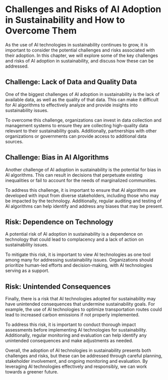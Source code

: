 Challenges and Risks of AI Adoption in Sustainability and How to Overcome Them
=============================================================================================================================

As the use of AI technologies in sustainability continues to grow, it is important to consider the potential challenges and risks associated with their adoption. In this chapter, we will explore some of the key challenges and risks of AI adoption in sustainability, and discuss how these can be addressed.

Challenge: Lack of Data and Quality Data
----------------------------------------

One of the biggest challenges of AI adoption in sustainability is the lack of available data, as well as the quality of that data. This can make it difficult for AI algorithms to effectively analyze and provide insights into sustainability issues.

To overcome this challenge, organizations can invest in data collection and management systems to ensure they are collecting high-quality data relevant to their sustainability goals. Additionally, partnerships with other organizations or governments can provide access to additional data sources.

Challenge: Bias in AI Algorithms
--------------------------------

Another challenge of AI adoption in sustainability is the potential for bias in AI algorithms. This can result in decisions that perpetuate existing inequalities or fail to account for the needs of marginalized communities.

To address this challenge, it is important to ensure that AI algorithms are developed with input from diverse stakeholders, including those who may be impacted by the technology. Additionally, regular auditing and testing of AI algorithms can help identify and address any biases that may be present.

Risk: Dependence on Technology
------------------------------

A potential risk of AI adoption in sustainability is a dependence on technology that could lead to complacency and a lack of action on sustainability issues.

To mitigate this risk, it is important to view AI technologies as one tool among many for addressing sustainability issues. Organizations should prioritize human-led efforts and decision-making, with AI technologies serving as a support.

Risk: Unintended Consequences
-----------------------------

Finally, there is a risk that AI technologies adopted for sustainability may have unintended consequences that undermine sustainability goals. For example, the use of AI technologies to optimize transportation routes could lead to increased carbon emissions if not properly implemented.

To address this risk, it is important to conduct thorough impact assessments before implementing AI technologies for sustainability. Additionally, regular monitoring and evaluation can help identify any unintended consequences and make adjustments as needed.

Overall, the adoption of AI technologies in sustainability presents both challenges and risks, but these can be addressed through careful planning, stakeholder involvement, and ongoing monitoring and evaluation. By leveraging AI technologies effectively and responsibly, we can work towards a greener future.
